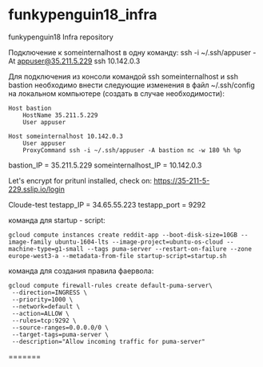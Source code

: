 # funkypenguin18_infra
funkypenguin18 Infra repository


Подключение к someinternalhost в одну команду:  ssh -i ~/.ssh/appuser -At appuser@35.211.5.229 ssh 10.142.0.3

Для подключения из консоли командой ssh someinternalhost и ssh bastion
необходимо внести следующие изменения в файл ~/.ssh/config 
на локальном компьютере (создать в случае необходимости):

```
Host bastion
    HostName 35.211.5.229
    User appuser

Host someinternalhost 10.142.0.3
    User appuser
    ProxyCommand ssh -i ~/.ssh/appuser -A bastion nc -w 180 %h %p
```

bastion_IP = 35.211.5.229
someinternalhost_IP = 10.142.0.3

Let's encrypt for pritunl installed, check on: 
https://35-211-5-229.sslip.io/login

Cloude-test
testapp_IP = 34.65.55.223
testapp_port = 9292

команда для startup - script:
```
gcloud compute instances create reddit-app --boot-disk-size=10GB --image-family ubuntu-1604-lts --image-project=ubuntu-os-cloud --machine-type=g1-small --tags puma-server --restart-on-failure --zone europe-west3-a --metadata-from-file startup-script=startup.sh
```

команда для создания правила фаервола:
```
gcloud compute firewall-rules create default-puma-server\
 --direction=INGRESS \
 --priority=1000 \
 --network=default \
 --action=ALLOW \
 --rules=tcp:9292 \
 --source-ranges=0.0.0.0/0 \
 --target-tags=puma-server \
 --description="Allow incoming traffic for puma-server"
```
=======

